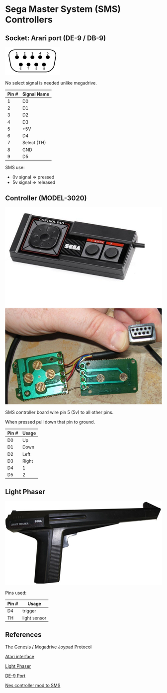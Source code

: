 # Sega Master System (SMS) Controllers

## Socket: Arari port (DE-9 / DB-9)

<img src="./atari-joystick-port.png" />

No select signal is needed unlike megadrive.

| Pin # | Signal Name |
|-------|-------------|
| 1     | D0          |
| 2     | D1          |
| 3     | D2          |
| 4     | D3          |
| 5     | +5V         |
| 6     | D4          |
| 7     | Select (TH) |
| 8     | GND         |
| 9     | D5          |

SMS use:
* 0v signal => pressed
* 5v signal => released

## Controller (MODEL-3020)

<img src="master-system-controller.jpg" />

<img src="master-system-controller-disassembled.jpg" />

SMS controller board wire pin 5 (5v) to all other pins.

When pressed pull down that pin to ground.

| Pin # | Usage       |
|-------|-------------|
| D0    | Up          |
| D1    | Down        |
| D2    | Left        |
| D3    | Right       |
| D4    | 1           |
| D5    | 2           |

## Light Phaser

<img src="master-system-light-phaser.jpg" />

Pins used:

| Pin # | Usage        |
|-------|--------------|
| D4    | trigger      |
| TH    | light sensor |


## References

[The Genesis / Megadrive Joypad Protocol](https://db-electronics.ca/console-tech/sega-genesis-megadrive/joypad/)

[Atari interface](https://deskthority.net/wiki/Atari_interface#Sega_16-bit)

[Light Phaser](https://segaretro.org/Light_Phaser)

[DE-9 Port](https://segaretro.org/DE-9)

[Nes controller mod to SMS](https://atariage.com/forums/topic/249794-tutorial-nes-controller-mod-to-work-on-sega-master-system/)
